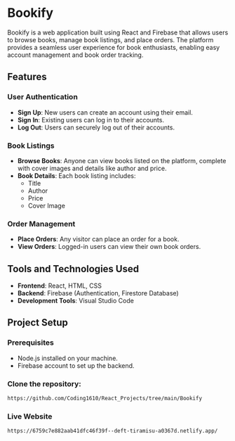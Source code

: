# Bookify

Bookify is a web application built using React and Firebase that allows users to browse books, manage book listings, and place orders. The platform provides a seamless user experience for book enthusiasts, enabling easy account management and book order tracking.

## Features

### User Authentication
- **Sign Up**: New users can create an account using their email.
- **Sign In**: Existing users can log in to their accounts.
- **Log Out**: Users can securely log out of their accounts.

### Book Listings
- **Browse Books**: Anyone can view books listed on the platform, complete with cover images and details like author and price.
- **Book Details**: Each book listing includes:
  - Title
  - Author
  - Price
  - Cover Image

### Order Management
- **Place Orders**: Any visitor can place an order for a book.
- **View Orders**: Logged-in users can view their own book orders.

## Tools and Technologies Used
- **Frontend**: React, HTML, CSS
- **Backend**: Firebase (Authentication, Firestore Database)
- **Development Tools**: Visual Studio Code

## Project Setup

### Prerequisites
- Node.js installed on your machine.
- Firebase account to set up the backend.

### Clone the repository:
   ```bash
   https://github.com/Coding1610/React_Projects/tree/main/Bookify
   ```
### Live Website
   ```bash
   https://6759c7e882aab41dfc46f39f--deft-tiramisu-a0367d.netlify.app/
   ```

